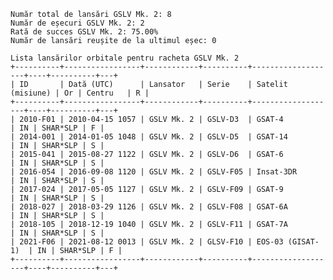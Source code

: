     Număr total de lansări GSLV Mk. 2: 8
    Număr de eșecuri GSLV Mk. 2: 2
    Rată de succes GSLV Mk. 2: 75.00%
    Număr de lansări reușite de la ultimul eșec: 0
    
    Lista lansărilor orbitale pentru racheta GSLV Mk. 2
    +----------+-----------------+------------+----------+-------------------+----+----------+---+
    | ID       | Dată (UTC)      | Lansator   | Serie    | Satelit (misiune) | Or | Centru   | R |
    +----------+-----------------+------------+----------+-------------------+----+----------+---+
    | 2010-F01 | 2010-04-15 1057 | GSLV Mk. 2 | GSLV-D3  | GSAT-4            | IN | SHAR*SLP | F |
    | 2014-001 | 2014-01-05 1048 | GSLV Mk. 2 | GSLV-D5  | GSAT-14           | IN | SHAR*SLP | S |
    | 2015-041 | 2015-08-27 1122 | GSLV Mk. 2 | GSLV-D6  | GSAT-6            | IN | SHAR*SLP | S |
    | 2016-054 | 2016-09-08 1120 | GSLV Mk. 2 | GSLV-F05 | Insat-3DR         | IN | SHAR*SLP | S |
    | 2017-024 | 2017-05-05 1127 | GSLV Mk. 2 | GSLV-F09 | GSAT-9            | IN | SHAR*SLP | S |
    | 2018-027 | 2018-03-29 1126 | GSLV Mk. 2 | GSLV-F08 | GSAT-6A           | IN | SHAR*SLP | S |
    | 2018-105 | 2018-12-19 1040 | GSLV Mk. 2 | GSLV-F11 | GSAT-7A           | IN | SHAR*SLP | S |
    | 2021-F06 | 2021-08-12 0013 | GSLV Mk. 2 | GLSV-F10 | EOS-03 (GISAT-1)  | IN | SHAR*SLP | F |
    +----------+-----------------+------------+----------+-------------------+----+----------+---+
    
    
